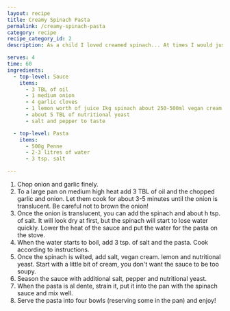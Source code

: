 ```yaml
---
layout: recipe
title: Creamy Spinach Pasta
permalink: /creamy-spinach-pasta
category: recipe
recipe_category_id: 2
description: As a child I loved creamed spinach... At times I would just have the frozen creamed spinach for dinner, sometimes with pasta, sometimes with a fried egg and potatoes or just by itself... So this brings back memories of my earliest cooking days, but I've made a few tweaks to make it tastier and a bit more like a real dish and not just warmed up frozen stuff... Saying this, feel free to use frozen spinach instead!

serves: 4
time: 60
ingredients:
  - top-level: Sauce
    items:
      - 3 TBL of oil
      - 1 medium onion
      - 4 garlic cloves
      - 1 lemon worth of juice Ikg spinach about 250-500ml vegan cream (e.g. Alpro Soy Cuisine)
      - about 5 TBL of nutritional yeast
      - salt and pepper to taste

  - top-level: Pasta
    items:
      - 500g Penne
      - 2-3 litres of water
      - 3 tsp. salt

---
```

1.	Chop onion and garlic finely.
2.	To a large pan on medium high heat add 3 TBL of oil and the chopped garlic and onion. Let them cook for about 3-5 minutes until the onion is translucent. Be careful not to brown the onion!
3.	Once the onion is translucent, you can add the spinach and about h tsp. of salt. It will look dry at first, but the spinach will start to lose water quickly. Lower the heat of the sauce and put the water for the pasta on the stove.
4.	When the water starts to boil, add 3 tsp. of salt and the pasta. Cook according to instructions.
5.	Once the spinach is wilted, add salt, vegan cream. lemon and nutritional yeast. Start with a little bit of cream, you don't want the sauce to be too soupy.
6.	Season the sauce with additional salt, pepper and nutritional yeast.
7.	When the pasta is al dente, strain it, put it into the pan with the spinach sauce and mix well.
9. Serve the pasta into four bowls (reserving some in the pan) and enjoy!
